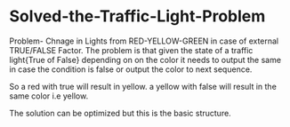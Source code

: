 # Solved-the-Traffic-Light-Problem
Problem- Chnage in Lights from RED-YELLOW-GREEN in case of external TRUE/FALSE Factor.
The problem is that given the state of  a traffic light{True of False} depending on on the color it needs to output the same in case the condition is false or output the color to next sequence.

So a red with true will result in yellow.
   a yellow with false will result in the same color i.e yellow.
   
   The solution can be optimized but this is the basic structure.
